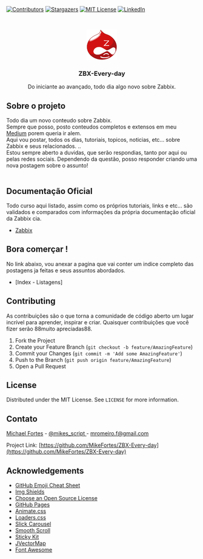 <!--
*** Thanks for checking out the Best-README-Template. If you have a suggestion
*** that would make this better, please fork the repo and create a pull request
*** or simply open an issue with the tag "enhancement".
*** Thanks again! Now go create something AMAZING! :D
-->



<!-- PROJECT SHIELDS -->
<!--
*** I'm using markdown "reference style" links for readability.
*** Reference links are enclosed in brackets [ ] instead of parentheses ( ).
*** See the bottom of this document for the declaration of the reference variables
*** for contributors-url, forks-url, etc. This is an optional, concise syntax you may use.
*** https://www.markdownguide.org/basic-syntax/#reference-style-links
-->
[![Contributors][contributors-shield]][contributors-url]
[![Stargazers][stars-shield]][stars-url]
[![MIT License][license-shield]][license-url]
[![LinkedIn][linkedin-shield]][linkedin-url]
<!---
[![Forks][forks-shield]][forks-url]
[![Issues][issues-shield]][issues-url]
-->

<!-- PROJECT LOGO -->
<br />
<p align="center">
  <a href="https://github.com/MikeFortes/ZBX-Every-day">
    <img src="images/logo.png" alt="Logo" width="80" height="80">
  </a>

  <h3 align="center">ZBX-Every-day</h3>

  <p align="center">
    Do iniciante ao avançado, todo dia algo novo sobre Zabbix.
</p>



<!-- TABLE OF CONTENTS
Sera comentado, visto que se trata de listas datadas

<details open="open">
  <summary>Table of Contents</summary>
  <ol>
    <li>
      <a href="#about-the-project">About The Project</a>
      <ul>
        <li><a href="#built-with">Built With</a></li>
      </ul>
    </li>
    <li>
      <a href="#getting-started">Getting Started</a>
      <ul>
        <li><a href="#prerequisites">Prerequisites</a></li>
        <li><a href="#installation">Installation</a></li>
      </ul>
    </li>
    <li><a href="#usage">Usage</a></li>
    <li><a href="#roadmap">Roadmap</a></li>
    <li><a href="#contributing">Contributing</a></li>
    <li><a href="#license">License</a></li>
    <li><a href="#contact">Contact</a></li>
    <li><a href="#acknowledgements">Acknowledgements</a></li>
  </ol>
</details>

 -->

<!-- ABOUT THE PROJECT -->
## Sobre o projeto
<!-- 
[![Product Name Screen Shot][product-screenshot]](https://example.com)
-->
Todo dia um novo conteudo sobre Zabbix.
<br>
Sempre que posso, posto conteudos completos e extensos em meu [Medium](https://mromeiro-f.medium.com) porem queria ir alem.
 <br>Aqui vou postar, todos os dias, tutoriais, topicos, noticias, etc... sobre Zabbix e seus relacionados.
.. <br>
Estou sempre aberto a duvidas, que serão respondias, tanto por aqui ou pelas redes sociais. Dependendo da questão, posso responder criando uma nova postagem sobre o assunto!  <br> <br>

## Documentação Oficial

Todo curso aqui listado, assim como os próprios tutoriais, links e etc... são validados e comparados com informações da própria documentação oficial da Zabbix cia.

* [Zabbix](https://www.zabbix.com/br)


## Bora comerçar !

No link abaixo, vou anexar a pagina que vai conter um indice completo das postagens ja feitas e seus assuntos abordados.

* [Index - Listagens]

<!-- 
### Prerequisites

This is an example of how to list things you need to use the software and how to install them.
* npm
  ```sh
  npm install npm@latest -g
  ```

### Installation

1. Get a free API Key at [https://example.com](https://example.com)
2. Clone the repo
   ```sh
   git clone https://github.com/your_username_/Project-Name.git
   ```
3. Install NPM packages
   ```sh
   npm install
   ```
4. Enter your API in `config.js`
   ```JS
   const API_KEY = 'ENTER YOUR API';
   ```



<!-- USAGE EXAMPLES
## Usage

Use this space to show useful examples of how a project can be used. Additional screenshots, code examples and demos work well in this space. You may also link to more resources.

_For more examples, please refer to the [Documentation](https://example.com)_



<!-- ROADMAP
## Roadmap

See the [open issues](https://github.com/othneildrew/Best-README-Template/issues) for a list of proposed features (and known issues).


-->
<!-- CONTRIBUTING TEXTO ORIGINAL-->
## Contributing

As contribuições são o que torna a comunidade de código aberto um lugar incrível para aprender, inspirar e criar. Quaisquer contribuições que você fizer serão 88muito apreciadas88.


1. Fork the Project
2. Create your Feature Branch (`git checkout -b feature/AmazingFeature`)
3. Commit your Changes (`git commit -m 'Add some AmazingFeature'`)
4. Push to the Branch (`git push origin feature/AmazingFeature`)
5. Open a Pull Request



<!-- LICENSE -->
## License

Distributed under the MIT License. See `LICENSE` for more information.



<!-- CONTACT -->
## Contato

[Michael Fortes](https://www.linkedin.com/in/mikefortes/) - [@mikes_script
](https://twitter.com/mikes_script) - mromeiro.f@gmail.com

Project Link: [https://github.com/MikeFortes/ZBX-Every-day](https://github.com/MikeFortes/ZBX-Every-day)



<!-- ACKNOWLEDGEMENTS -->
## Acknowledgements
* [GitHub Emoji Cheat Sheet](https://www.webpagefx.com/tools/emoji-cheat-sheet)
* [Img Shields](https://shields.io)
* [Choose an Open Source License](https://choosealicense.com)
* [GitHub Pages](https://pages.github.com)
* [Animate.css](https://daneden.github.io/animate.css)
* [Loaders.css](https://connoratherton.com/loaders)
* [Slick Carousel](https://kenwheeler.github.io/slick)
* [Smooth Scroll](https://github.com/cferdinandi/smooth-scroll)
* [Sticky Kit](http://leafo.net/sticky-kit)
* [JVectorMap](http://jvectormap.com)
* [Font Awesome](https://fontawesome.com)





<!-- MARKDOWN LINKS & IMAGES -->
<!-- https://www.markdownguide.org/basic-syntax/#reference-style-links -->
[contributors-shield]: https://img.shields.io/github/contributors/MikeFortes/ZBX-Every-day.svg?style=for-the-badge
[contributors-url]: https://github.com/MikeFortes/ZBX-Every-day/graphs/contributors
[forks-shield]: https://img.shields.io/github/MikeFortes/ZBX-Every-day.svg?style=for-the-badge
[forks-url]: https://github.com/MikeFortes/ZBX-Every-day/network/members
[stars-shield]: https://img.shields.io/github/stars/MikeFortes/ZBX-Every-day.svg?style=for-the-badge
[stars-url]: https://github.com/MikeFortes/ZBX-Every-day/stargazers
[issues-shield]: https://img.shields.io/github/MikeFortes/ZBX-Every-day.svg?style=for-the-badge
[issues-url]: https://github.com/MikeFortes/ZBX-Every-day/issues
[license-shield]: https://img.shields.io/github/license/MikeFortes/ZBX-Every-day.svg?style=for-the-badge
[license-url]: https://github.com/MikeFortes/ZBX-Every-day/LICENSE.txt
[linkedin-shield]: https://img.shields.io/badge/-LinkedIn-black.svg?style=for-the-badge&logo=linkedin&colorB=555
[linkedin-url]: https://www.linkedin.com/in/mikefortes/
[product-screenshot]: images/screenshot.png

